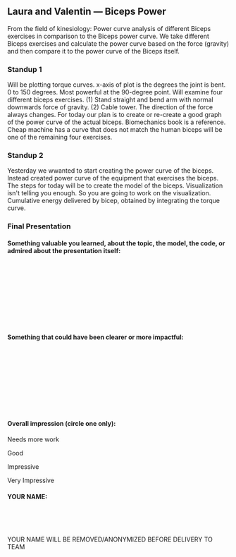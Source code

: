 ## Laura and Valentin &mdash; Biceps Power

From the field of kinesiology: Power curve analysis of different Biceps exercises in comparison to the Biceps power curve. We take different Biceps exercises and calculate the power curve based on the force (gravity) and then compare it to the power curve of the Biceps itself.

### Standup 1

Will be plotting torque curves. x-axis of plot is the degrees the joint is bent. 0 to 150 degrees. Most powerful at the 90-degree point. Will examine four different biceps exercises. (1) Stand straight and bend arm with normal downwards force of gravity. (2) Cable tower. The direction of the force always changes. For today our plan is to create or re-create a good graph of the power curve of the actual biceps. Biomechanics book is a reference. Cheap machine has a curve that does not match the human biceps will be one of the remaining four exercises.

### Standup 2

Yesterday we wwanted to start creating the power curve of the biceps. Instead created power curve of the equipment that exercises the biceps. The steps for today will be to create the model of the biceps. Visualization isn't telling you enough. So you are going to work on the visualization. Cumulative energy delivered by bicep, obtained by integrating the torque curve.

### Final Presentation

#### Something  valuable you learned, about the topic, the model, the code, or admired about the presentation itself:

&nbsp;

&nbsp;

&nbsp;

&nbsp;

&nbsp;

#### Something that could have been clearer or more impactful:

&nbsp;

&nbsp;

&nbsp;

&nbsp;

&nbsp;

#### Overall impression (circle one only):

Needs more work

Good

Impressive

Very Impressive

#### YOUR NAME:

&nbsp;

&nbsp;

YOUR NAME WILL BE REMOVED/ANONYMIZED BEFORE DELIVERY TO TEAM